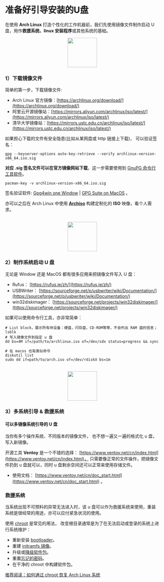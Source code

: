 # 准备好引导安装的U盘

在使用 **Arch Linux** 打造个性化的工作机器前，我们先使用镜像文件制作启动 U 盘，用作**救援系统、linux 安装程序**或其他系统的基础。


<p align="center">
  <img height="96" src="https://res.craft.do/user/full/cfe4d8ac-b1b3-3abe-9e76-468303587884/doc/F20E09BD-0BB0-4773-9EE1-52948A0E5B4C/B8D9F236-1DA3-4559-AD45-8C0B4B9472BC_2/Hcy45yaaAy7CQOvXPR6POkoEwLoUIX2wlVyBXiaBqP4z/Image.png" />
</p>


### 1）下载镜像文件

简单的第一步，下载镜像文件:

- Arch Linux 官方镜像：[https://archlinux.org/download/](https://archlinux.org/download/)
- 阿里云开源镜像站：[https://mirrors.aliyun.com/archlinux/iso/latest/](https://mirrors.aliyun.com/archlinux/iso/latest/)
- 清华大学镜像站：[https://mirrors.ustc.edu.cn/archlinux/iso/latest/](https://mirrors.ustc.edu.cn/archlinux/iso/latest/)

如果担心下载的文件有安全隐患(比如从某网盘或 http 链接上下载)， 可以验证签名：

```other
gpg --keyserver-options auto-key-retrieve --verify archlinux-version-x86_64.iso.sig
```

**对应 .sig 签名文件可以在官方镜像网站下载**，这一步需要使用到 [GnuPG 命令行工具软件](https://wiki.archlinuxcn.org/wiki/GnuPG)。

```other
pacman-key -v archlinux-version-x86_64.iso.sig
```

签名验证软件: [Gpg4win one Window](https://www.gpg4win.org/download.html) | [GPG Suite on MacOS](https://gpgtools.org/) 。

亦可以之后在 Arch Linux 中使用 [**Archiso**](https://wiki.archlinuxcn.org/wiki/Archiso) 构建定制化的 **ISO** 映像，看个人需求。

<p align="center">
  <br />
  <img height="96" src="https://res.craft.do/user/full/cfe4d8ac-b1b3-3abe-9e76-468303587884/doc/F20E09BD-0BB0-4773-9EE1-52948A0E5B4C/14D58BFD-8FF4-4EA4-9901-80C0E831AD87_2/rQZYI7Lb2bGnlDMO7a73ODz7n5MtYGbQ4iMgiNU2GSIz/Image.png" />
</p>

### 2）制作系统启动 U 盘

无论是 Window 还是 MacOS 都有很多应用来把镜像文件写入 U 盘：

- Rufus： [https://rufus.ie/zh/](https://rufus.ie/zh/)
- USBWriter： [https://sourceforge.net/p/usbwriter/wiki/Documentation/](https://sourceforge.net/p/usbwriter/wiki/Documentation/)
- win32diskimager： [https://sourceforge.net/projects/win32diskimager/](https://sourceforge.net/projects/win32diskimager/)

如果可以使用命令行工具，亦非常简单：

```other
# List block，展示所有块设备：硬盘，闪存盘，CD-ROM等等，不会列出 RAM 盘的信息；
lsblk 
# 写入镜像文件到指定 u 盘
dd bs=4M if=/path/to/archlinux.iso of=/dev/sdx status=progress && sync

# 在 macos 也有类似命令
diskutil list
sudo dd if=path/to/arch.iso of=/dev/rdiskX bs=1m
```

<p align="center">
  <br />
  <img height="96" src="https://res.craft.do/user/full/cfe4d8ac-b1b3-3abe-9e76-468303587884/doc/F20E09BD-0BB0-4773-9EE1-52948A0E5B4C/1E384349-5953-40A2-8886-AA55EB201100_2/1ZaHFktOqAN444L79WyWB8d1V6SZg7bMfCCj0UybErAz/Image.png" />
</p>

### 3）多系统引导 & 救援系统

#### 可以多镜像系统引导的 U 盘

当你有多个操作系统、不同版本的镜像文件， 也不想一遍又一遍的格式化 u 盘，写入新镜像。

开源工具 **Ventoy** 是一个不错的选择： [https://www.ventoy.net/cn/index.html](https://www.ventoy.net/cn/index.html)， 只需要像正常的文件操作，把镜像文件扔到 u 盘就可以，同时 u 盘剩余空间还可以正常来使用存储文件。

- 使用文档： [https://www.ventoy.net/cn/doc_start.html](https://www.ventoy.net/cn/doc_start.html) 。

### 救援系统

当系统出现不可预料的异常无法进入时，该 u 盘可以作为救援系统来使用，重装系统是很经常的用途，亦可以应付紧急状况的使用。

使用 [chroot](https://wiki.archlinuxcn.org/wiki/Chroot) 是常见的用法， 改变根目录通常是为了在无法启动或登录的系统上进行系统维护：

- 重新安装 [bootloader](https://wiki.archlinuxcn.org/wiki/Bootloader)。
- 重建 [initramfs 镜像](https://wiki.archlinuxcn.org/wiki/Mkinitcpio)。
- 升级或[降级软件包](https://wiki.archlinuxcn.org/wiki/Downgrading_packages)。
- 重置[忘记的密码](https://wiki.archlinuxcn.org/wiki/Password_recovery)。
- 在干净的 chroot 中构建软件包。

[推荐阅读：如何通过 chroot 恢复 Arch Linux 系统](https://linux.cn/article-14708-1.html)

